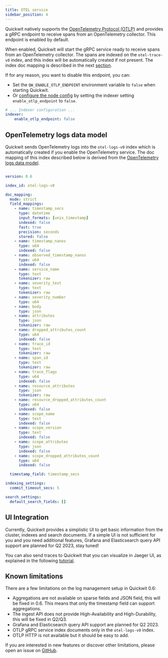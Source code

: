 ```yaml
---
title: OTEL service
sidebar_position: 4
---
```


Quickwit natively supports the [OpenTelemetry Protocol (OTLP)](https://opentelemetry.io/docs/reference/specification/protocol/otlp/) and provides a gRPC endpoint to receive spans from an OpenTelemetry collector. This endpoint is enabled by default.

When enabled, Quickwit will start the gRPC service ready to receive spans from an OpenTelemetry collector. The spans are indexed on  the `otel-trace-v0` index, and this index will be automatically created if not present. The index doc mapping is described in the next [section](#trace-and-span-data-model).

If for any reason, you want to disable this endpoint, you can:
- Set the `QW_ENABLE_OTLP_ENDPOINT` environment variable to `false` when starting Quickwit.
- Or [configure the node config](/docs/configuration/node-config.md) by setting the indexer setting `enable_otlp_endpoint` to `false`.

```yaml title=node-config.yaml
# ... Indexer configuration ...
indexer:
    enable_otlp_endpoint: false
```

## OpenTelemetry logs data model

Quickwit sends OpenTelemetry logs into the `otel-logs-v0` index which is automatically created if you enable the OpenTelemetry service.
The doc mapping of this index described below is derived from the [OpenTelemetry logs data model](https://opentelemetry.io/docs/reference/specification/logs/data-model/).

```yaml

version: 0.6

index_id: otel-logs-v0

doc_mapping:
  mode: strict
  field_mappings:
    - name: timestamp_secs
      type: datetime
      input_formats: [unix_timestamp]
      indexed: false
      fast: true
      precision: seconds
      stored: false
    - name: timestamp_nanos
      type: u64
      indexed: false
    - name: observed_timestamp_nanos
      type: u64
      indexed: false
    - name: service_name
      type: text
      tokenizer: raw
    - name: severity_text
      type: text
      tokenizer: raw
    - name: severity_number
      type: u64
    - name: body
      type: json
    - name: attributes
      type: json
      tokenizer: raw
    - name: dropped_attributes_count
      type: u64
      indexed: false
    - name: trace_id
      type: text
      tokenizer: raw
    - name: span_id
      type: text
      tokenizer: raw
    - name: trace_flags
      type: u64
      indexed: false
    - name: resource_attributes
      type: json
      tokenizer: raw
    - name: resource_dropped_attributes_count
      type: u64
      indexed: false
    - name: scope_name
      type: text
      indexed: false
    - name: scope_version
      type: text
      indexed: false
    - name: scope_attributes
      type: json
      indexed: false
    - name: scope_dropped_attributes_count
      type: u64
      indexed: false

  timestamp_field: timestamp_secs

indexing_settings:
  commit_timeout_secs: 5

search_settings:
  default_search_fields: []
```

## UI Integration

Currently, Quickwit provides a simplistic UI to get basic information from the cluster, indexes and search documents.
If a simple UI is not sufficient for you and you need additional features, Grafana and Elasticsearch query API support are planned for Q2 2023, stay tuned!

You can also send traces to Quickwit that you can visualize in Jaeger UI, as explained in the following [tutorial](../distributed-tracing/send-traces/using-otel-sdk-python.md).


## Known limitations

There are a few limitations on the log management setup in Quickwit 0.6:
- Aggregations are not available on sparse fields and JSON field, this will be fixed in 0.6. This means that only the timestamp field can support aggregations.
- The ingest API does not provide High-Availability and High-Durability, this will be fixed in Q2/Q3.
- Grafana and Elasticsearch query API support are planned for Q2 2023.
- OTLP gRPC service index documents only in the `otel-logs-v0` index.
- OTLP HTTP is not available but it should be easy to add.

If you are interested in new features or discover other limitations, please open an issue on [GitHub](https://github.com/quickwit-oss/quickwit).
